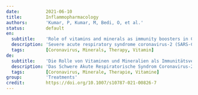 ```yaml
---
date:          2021-06-10
title:         Inflammopharmacology
authors:       'Kumar, P, Kumar, M, Bedi, O, et al.'
status:        default
en:
  subtitle:    'Role of vitamins and minerals as immunity boosters in COVID-19'
  description: 'Severe acute respiratory syndrome coronavirus-2 (SARS-CoV-2) known as coronavirus disease (COVID-19), emerged in Wuhan, China, in December 2019. On March 11, 2020, it was declared a global pandemic. As the world grapples with COVID-19 and the paucity of clinically meaningful therapies, attention has been shifted to modalities that may aid in immune system strengthening. Taking into consideration that the COVID-19 infection strongly affects the immune system via multiple inflammatory responses, pharmaceutical companies are working to develop targeted drugs and vaccines against SARS-CoV-2 COVID-19. A balanced nutritional diet may play an essential role in maintaining general wellbeing by controlling chronic infectious diseases. A balanced diet including vitamin A, B, C, D, E, and K, and some micronutrients such as zinc, sodium, potassium, calcium, chloride, and phosphorus may be beneficial in various infectious diseases. This study aimed to discuss and present recent data regarding the role of vitamins and minerals in the treatment of COVID-19. A deficiency of these vitamins and minerals in the plasma concentration may lead to a reduction in the good performance of the immune system, which is one of the constituents that lead to a poor immune state. This is a narrative review concerning the features of the COVID-19 and data related to the usage of vitamins and minerals as preventive measures to decrease the morbidity and mortality rate in patients with COVID-19.'
  tags:        [Coronavirus, Minerals, Therapy, Vitamin]
de:
  subtitle:    'Die Rolle von Vitaminen und Mineralien als Immunitätsverstärker in COVID-19'
  description: 'Das Schwere Akute Respiratorische Syndrom Coronavirus-2 (SARS-CoV-2), auch bekannt als Coronavirus-Krankheit (COVID-19), trat im Dezember 2019 in Wuhan, China, auf. Am 11. März 2020 wurde es zu einer globalen Pandemie erklärt. Während sich die Welt mit COVID-19 und dem Mangel an klinisch sinnvollen Therapien auseinandersetzt, hat sich die Aufmerksamkeit auf Modalitäten verlagert, die zur Stärkung des Immunsystems beitragen können. In Anbetracht der Tatsache, dass die COVID-19-Infektion das Immunsystem durch zahlreiche Entzündungsreaktionen stark beeinträchtigt, arbeiten Pharmaunternehmen an der Entwicklung gezielter Medikamente und Impfstoffe gegen SARS-CoV-2 COVID-19. Eine ausgewogene Ernährung kann eine wesentliche Rolle bei der Aufrechterhaltung des allgemeinen Wohlbefindens durch die Kontrolle chronischer Infektionskrankheiten spielen. Eine ausgewogene Ernährung mit Vitamin A, B, C, D, E und K sowie einigen Mikronährstoffen wie Zink, Natrium, Kalium, Kalzium, Chlorid und Phosphor kann bei verschiedenen Infektionskrankheiten von Vorteil sein. Ziel dieser Studie war, aktuelle Daten über die Rolle von Vitaminen und Mineralstoffen bei der Behandlung von COVID-19 zu erörtern und zu präsentieren. Ein Mangel an diesen Vitaminen und Mineralien in der Plasmakonzentration kann zu einer Verringerung der Leistungsfähigkeit des Immunsystems führen, was einer der Bestandteile ist, die zu einem schlechten Immunstatus führen. Dies ist ein Bericht über die Merkmale von COVID-19 und Daten über die Verwendung von Vitaminen und Mineralien als Präventivmaßnahmen zur Senkung der Morbiditäts- und Mortalitätsrate bei Patienten mit COVID-19.' 
  tags:        [Coronavirus, Minerale, Therapie, Vitamine]
group:         'Treatments'
credit:        https://doi.org/10.1007/s10787-021-00826-7
---
```

